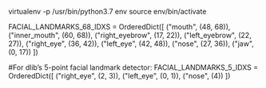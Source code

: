 virtualenv -p /usr/bin/python3.7 env
source env/bin/activate


FACIAL_LANDMARKS_68_IDXS = OrderedDict([
	("mouth", (48, 68)),
	("inner_mouth", (60, 68)),
	("right_eyebrow", (17, 22)),
	("left_eyebrow", (22, 27)),
	("right_eye", (36, 42)),
	("left_eye", (42, 48)),
	("nose", (27, 36)),
	("jaw", (0, 17))
])

#For dlib’s 5-point facial landmark detector:
FACIAL_LANDMARKS_5_IDXS = OrderedDict([
	("right_eye", (2, 3)),
	("left_eye", (0, 1)),
	("nose", (4))
])